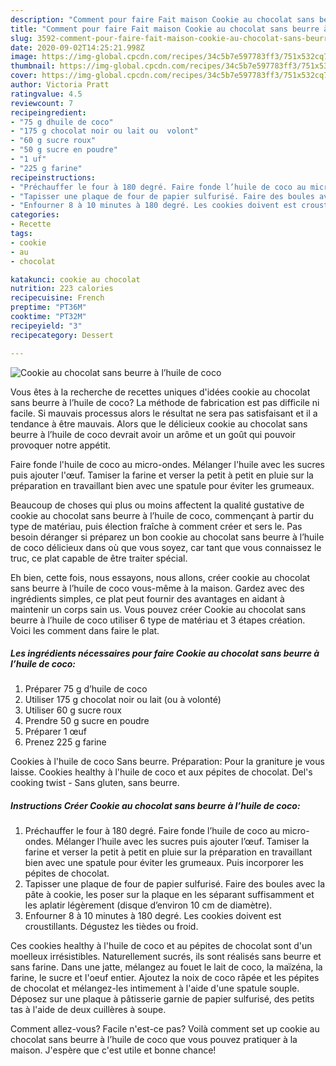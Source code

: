 ```yaml
---
description: "Comment pour faire Fait maison Cookie au chocolat sans beurre à l’huile de coco"
title: "Comment pour faire Fait maison Cookie au chocolat sans beurre à l’huile de coco"
slug: 3592-comment-pour-faire-fait-maison-cookie-au-chocolat-sans-beurre-a-lhuile-de-coco
date: 2020-09-02T14:25:21.998Z
image: https://img-global.cpcdn.com/recipes/34c5b7e597783ff3/751x532cq70/cookie-au-chocolat-sans-beurre-a-lhuile-de-coco-photo-principale-de-la-recette.jpg
thumbnail: https://img-global.cpcdn.com/recipes/34c5b7e597783ff3/751x532cq70/cookie-au-chocolat-sans-beurre-a-lhuile-de-coco-photo-principale-de-la-recette.jpg
cover: https://img-global.cpcdn.com/recipes/34c5b7e597783ff3/751x532cq70/cookie-au-chocolat-sans-beurre-a-lhuile-de-coco-photo-principale-de-la-recette.jpg
author: Victoria Pratt
ratingvalue: 4.5
reviewcount: 7
recipeingredient:
- "75 g dhuile de coco"
- "175 g chocolat noir ou lait ou  volont"
- "60 g sucre roux"
- "50 g sucre en poudre"
- "1 uf"
- "225 g farine"
recipeinstructions:
- "Préchauffer le four à 180 degré. Faire fonde l’huile de coco au micro-ondes. Mélanger l’huile avec les sucres puis ajouter l’œuf. Tamiser la farine et verser la petit à petit en pluie sur la préparation en travaillant bien avec une spatule pour éviter les grumeaux. Puis incorporer les pépites de chocolat."
- "Tapisser une plaque de four de papier sulfurisé. Faire des boules avec la pâte à cookie, les poser sur la plaque en les séparant suffisamment et les aplatir légèrement (disque d’environ 10 cm de diamètre)."
- "Enfourner 8 à 10 minutes à 180 degré. Les cookies doivent est croustillants. Dégustez les tièdes ou froid."
categories:
- Recette
tags:
- cookie
- au
- chocolat

katakunci: cookie au chocolat 
nutrition: 223 calories
recipecuisine: French
preptime: "PT36M"
cooktime: "PT32M"
recipeyield: "3"
recipecategory: Dessert

---
```



![Cookie au chocolat sans beurre à l’huile de coco](https://img-global.cpcdn.com/recipes/34c5b7e597783ff3/751x532cq70/cookie-au-chocolat-sans-beurre-a-lhuile-de-coco-photo-principale-de-la-recette.jpg)

Vous êtes à la recherche de recettes uniques d'idées cookie au chocolat sans beurre à l’huile de coco? La méthode de fabrication est pas difficile ni facile. Si mauvais processus alors le résultat ne sera pas satisfaisant et il a tendance à être mauvais. Alors que le délicieux cookie au chocolat sans beurre à l’huile de coco devrait avoir un arôme et un goût qui pouvoir provoquer notre appétit.

Faire fonde l&#39;huile de coco au micro-ondes. Mélanger l&#39;huile avec les sucres puis ajouter l&#39;œuf. Tamiser la farine et verser la petit à petit en pluie sur la préparation en travaillant bien avec une spatule pour éviter les grumeaux.

Beaucoup de choses qui plus ou moins affectent la qualité gustative de cookie au chocolat sans beurre à l’huile de coco, commençant à partir du type de matériau, puis élection fraîche à comment créer et sers le. Pas besoin déranger si préparez un bon cookie au chocolat sans beurre à l’huile de coco délicieux dans où que vous soyez, car tant que vous connaissez le truc, ce plat capable de être traiter spécial.


Eh bien, cette fois, nous essayons, nous allons, créer cookie au chocolat sans beurre à l’huile de coco vous-même à la maison. Gardez avec des ingrédients simples, ce plat peut fournir des avantages en aidant à maintenir un corps sain us. Vous pouvez créer Cookie au chocolat sans beurre à l’huile de coco utiliser 6 type de matériau et 3 étapes création. Voici les comment dans faire le plat.

<!--inarticleads1-->

##### Les ingrédients nécessaires pour faire Cookie au chocolat sans beurre à l’huile de coco:

1. Préparer 75 g d’huile de coco
1. Utiliser 175 g chocolat noir ou lait (ou à volonté)
1. Utiliser 60 g sucre roux
1. Prendre 50 g sucre en poudre
1. Préparer 1 œuf
1. Prenez 225 g farine


Cookies à l&#39;huile de coco Sans beurre. Préparation: Pour la graniture je vous laisse. Cookies healthy à l&#39;huile de coco et aux pépites de chocolat. Del&#39;s cooking twist - Sans gluten, sans beurre. 

<!--inarticleads2-->

##### Instructions Créer Cookie au chocolat sans beurre à l’huile de coco:

1. Préchauffer le four à 180 degré. Faire fonde l’huile de coco au micro-ondes. Mélanger l’huile avec les sucres puis ajouter l’œuf. Tamiser la farine et verser la petit à petit en pluie sur la préparation en travaillant bien avec une spatule pour éviter les grumeaux. Puis incorporer les pépites de chocolat.
1. Tapisser une plaque de four de papier sulfurisé. Faire des boules avec la pâte à cookie, les poser sur la plaque en les séparant suffisamment et les aplatir légèrement (disque d’environ 10 cm de diamètre).
1. Enfourner 8 à 10 minutes à 180 degré. Les cookies doivent est croustillants. Dégustez les tièdes ou froid.


Ces cookies healthy à l&#39;huile de coco et au pépites de chocolat sont d&#39;un moelleux irrésistibles. Naturellement sucrés, ils sont réalisés sans beurre et sans farine. Dans une jatte, mélangez au fouet le lait de coco, la maïzéna, la farine, le sucre et l&#39;oeuf entier. Ajoutez la noix de coco râpée et les pépites de chocolat et mélangez-les intimement à l&#39;aide d&#39;une spatule souple. Déposez sur une plaque à pâtisserie garnie de papier sulfurisé, des petits tas à l&#39;aide de deux cuillères à soupe. 


Comment allez-vous? Facile n'est-ce pas? Voilà comment set up cookie au chocolat sans beurre à l’huile de coco que vous pouvez pratiquer à la maison. J'espère que c'est utile et bonne chance!

